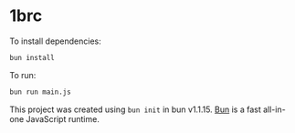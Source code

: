 # 1brc

To install dependencies:

```bash
bun install
```

To run:

```bash
bun run main.js
```

This project was created using `bun init` in bun v1.1.15. [Bun](https://bun.sh) is a fast all-in-one JavaScript runtime.
